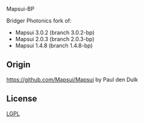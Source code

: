 Mapsui-BP

Bridger Photonics fork of:
- Mapsui 3.0.2 (branch 3.0.2-bp)
- Mapsui 2.0.3 (branch 2.0.3-bp)
- Mapsui 1.4.8 (branch 1.4.8-bp)

## Origin

https://github.com/Mapsui/Mapsui by Paul den Dulk

## License

[LGPL](https://raw.githubusercontent.com/mapsui/Mapsui/master/LICENSE.md)
